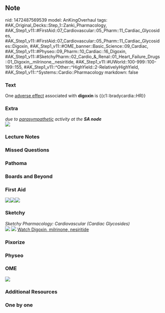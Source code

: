 ## Note
nid: 1472487569539
model: AnKingOverhaul
tags: #AK_Original_Decks::Step_1::Zanki_Pharmacology, #AK_Step1_v11::#FirstAid::07_Cardiovascular::05_Pharm::11_Cardiac_Glycosides, #AK_Step1_v11::#FirstAid::07_Cardiovascular::05_Pharm::11_Cardiac_Glycosides::Digoxin, #AK_Step1_v11::#OME_banner::Basic_Science::09_Cardiac, #AK_Step1_v11::#Physeo::09_Pharm::10_Cardiac::16_Digoxin, #AK_Step1_v11::#SketchyPharm::02_Cardio_&_Renal::01_Heart_Failure_Drugs::01_Digoxin,_milrinone,_nesiritide, #AK_Step1_v11::#UWorld::100-999::100-199::155, #AK_Step1_v11::^Other::^HighYield::2-RelativelyHighYield, #AK_Step1_v11::^Systems::Cardio::Pharmacology
markdown: false

### Text
<div>
  One <u>adverse effect</u> associated with <b>digoxin</b> is
  {{c1::bradycardia::HR}}
</div>

### Extra
<div>
  <i>due to <u>parasympathetic</u> activity at the <b>SA
  node</b></i>
</div><i><img src="paste-424776560542264.jpg"></i>

### Lecture Notes


### Missed Questions


### Pathoma


### Boards and Beyond


### First Aid
<div><img src="paste-85959475462147.jpg"><img src=
"paste-84082574753795.jpg"><img src=
"paste-88450556493827.jpg"></div>

### Sketchy
<div>
  <i>Sketchy Pharmacology: Cardiovascular (Cardiac Glycosides)</i>
</div><img src=
"Screen%20Shot%202019-09-18%20at%209.35.05%20AM.png"> <img src=
"Screen%20Shot%202019-09-18%20at%209.35.10%20AM.png"> <a href=
"https://dashboard.sketchy.com/study/medical/courses/medical-pharmacology/units/medical-pharmacology-cardiovascular-renal/videos/medical-pharmacology-cardiovascular-and-renal-heart-failure-drugs-digoxin?utm_source=anki&utm_medium=partnership&utm_campaign=february_update&utm_content=medical">
Watch Digoxin, milrinone, nesiritide</a>

### Pixorize


### Physeo


### OME
<div class="ome-widget">
  <a href="https://onlinemeded.org/spa/cardiac?ref=anki"><img src=
  "_OME_AnkiFlashcards_Topic_2.png"></a>
</div>

### Additional Resources


### One by one


